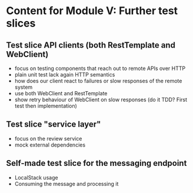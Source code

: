 # Content for Module V: Further test slices

## Test slice API clients (both RestTemplate and WebClient)

- focus on testing components that reach out to remote APIs over HTTP
- plain unit test lack again HTTP semantics
- how does our client react to failures or slow responses of the remote system
- use both WebClient and RestTemplate
- show retry behaviour of WebClient on slow responses (do it TDD? First test then implementation)

## Test slice "service layer"

- focus on the review service
- mock external dependencies

## Self-made test slice for the messaging endpoint

- LocalStack usage
- Consuming the message and processing it
